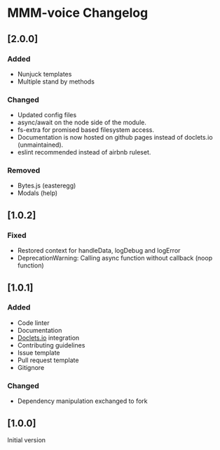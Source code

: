 # MMM-voice Changelog

## [2.0.0]

### Added

* Nunjuck templates
* Multiple stand by methods

### Changed

* Updated config files
* async/await on the node side of the module.
* fs-extra for promised based filesystem access.
* Documentation is now hosted on github pages instead of doclets.io (unmaintained).
* eslint recommended instead of airbnb ruleset.

### Removed

* Bytes.js (easteregg)
* Modals (help)

## [1.0.2]

### Fixed

* Restored context for handleData, logDebug and logError
* DeprecationWarning: Calling async function without callback (noop function)

## [1.0.1]

### Added

* Code linter
* Documentation
* [Doclets.io](https://doclets.io/fewieden/MMM-voice/master) integration
* Contributing guidelines
* Issue template
* Pull request template
* Gitignore

### Changed

* Dependency manipulation exchanged to fork

## [1.0.0]

Initial version
